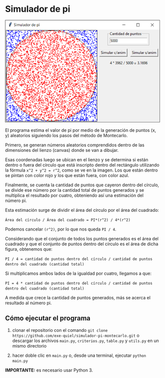 # Simulador de pi

![alt text](image.png)

El programa estima el valor de pi por medio de la generación de puntos (x, y) aleatorios siguiendo los pasos del método de Montecarlo.

Primero, se generan números aleatorios comprendidos dentro de las dimensiones del lienzo (canvas) donde se van a dibujar.

Esas coordenadas luego se ubican en el lienzo y se determina si están dentro o fuera del círculo que está inscripto dentro del rectángulo utilizando la fórmula `x^2 + y^2 = r^2`, como se ve en la imagen. Los que están dentro se pintan con color rojo y los que están fuera, con color azul.

Finalmente, se cuenta la cantidad de puntos que cayeron dentro del círculo, se divide ese número por la cantidad total de puntos generados y se multiplica el resultado por cuatro, obteniendo así una estimación del número pi.

Esta estimación surge de dividir el área del círculo por el área del cuadrado:

`Área del círculo / Área del cuadrado = PI*(r^2) / 4*(r^2)`

Podemos cancelar `(r^2)`, por lo que nos queda `PI / 4`.

Considerando que el conjunto de todos los puntos generados es el área del cuadrado y que el conjunto de puntos dentro del círculo es el área de dicha figura, obtenemos que:

`PI / 4 = cantidad de puntos dentro del círculo / cantidad de puntos dentro del cuadrado (cantidad total)`

Si multiplicamos ambos lados de la igualdad por cuatro, llegamos a que:

`PI = 4 * cantidad de puntos dentro del círculo / cantidad de puntos dentro del cuadrado (cantidad total)`

A medida que crece la cantidad de puntos generados, más se acerca el resultado al número pi.

## Cómo ejecutar el programa

1. clonar el repositorio con el comando `git clone https://github.com/exe-quiel/simulador-pi-montecarlo.git` o descargar los archivos `main.py`, `criterios.py`, `table.py` y `utils.py` en un mismo directorio

2. hacer doble clic en `main.py` o, desde una terminal, ejecutar `python main.py`

**IMPORTANTE:** es necesario usar Python 3.
